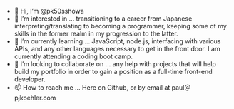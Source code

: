 - 👋 Hi, I’m @pk50sshowa
- 👀 I’m interested in ... transitioning to a career from Japanese interpreting/translating to becoming a programmer, keeping some of my skills in the former realm in my progression to the latter.
- 🌱 I’m currently learning ... JavaScript, node.js, interfacing with various APIs, and any other languages necessary to get in the front door. I am currently attending a coding boot camp.
- 💞️ I’m looking to collaborate on ... any help with projects that will help build my portfolio in order to gain a position as a full-time front-end developer.
- 📫 How to reach me ... Here on Github, or by email at paul＠pjkoehler.com

<!---
pk50sshowa/pk50sshowa is a ✨ special ✨ repository because its `README.md` (this file) appears on your GitHub profile.
You can click the Preview link to take a look at your changes.
--->
